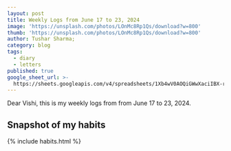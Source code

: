 ```yaml
---
layout: post
title: Weekly Logs from June 17 to 23, 2024
image: 'https://unsplash.com/photos/LOnMc8Rp1Qs/download?w=800'
thumb: 'https://unsplash.com/photos/LOnMc8Rp1Qs/download?w=800'
author: Tushar Sharma;
category: blog
tags:
  - diary
  - letters
published: true
google_sheet_url: >-
  https://sheets.googleapis.com/v4/spreadsheets/1Xb4wV0AOQiGWwXaciIBX-rkFebzg8DlAcRcClshyAnA/values/Habits!A188:T201?alt=json&key=AIzaSyCgYRKf_apK3TUSYGO9WhQ5dN-ukY4H0gw
---
```


Dear Vishi, this is my weekly logs from from June 17 to 23, 2024.<!-- truncate_here -->

## Snapshot of my habits

{% include habits.html %}